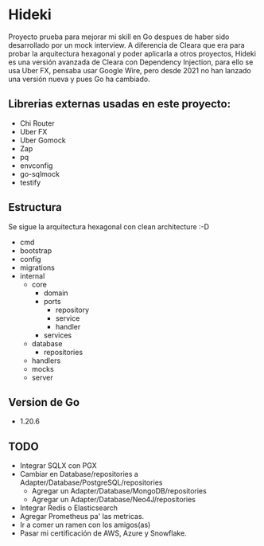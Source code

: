 # Hideki

Proyecto prueba para mejorar mi skill en Go despues de haber sido desarrollado por un mock interview.
A diferencia de Cleara que era para probar la arquitectura hexagonal y poder aplicarla a otros proyectos,
Hideki es una versión avanzada de Cleara con Dependency Injection, para ello se usa Uber FX, pensaba usar Google Wire, 
pero desde 2021 no han lanzado una versión nueva y pues Go ha cambiado.

## Librerias externas usadas en este proyecto:

- Chi Router
- Uber FX
- Uber Gomock
- Zap
- pq
- envconfig
- go-sqlmock
- testify

## Estructura

Se sigue la arquitectura hexagonal con clean architecture :-D

- cmd
- bootstrap
- config
- migrations
- internal
    - core
      - domain
      - ports
        - repository
        - service
        - handler
      - services
    - database
      - repositories
    - handlers
    - mocks
    - server

## Version de Go

- 1.20.6

## TODO

- Integrar SQLX con PGX
- Cambiar en Database/repositories a Adapter/Database/PostgreSQL/repositories
  -  Agregar un Adapter/Database/MongoDB/repositories
  -  Agregar un Adapter/Database/Neo4J/repositories
- Integrar Redis o Elasticsearch
- Agregar Prometheus pa' las metricas.
- Ir a comer un ramen con los amigos(as)
- Pasar mi certificación de AWS, Azure y Snowflake.